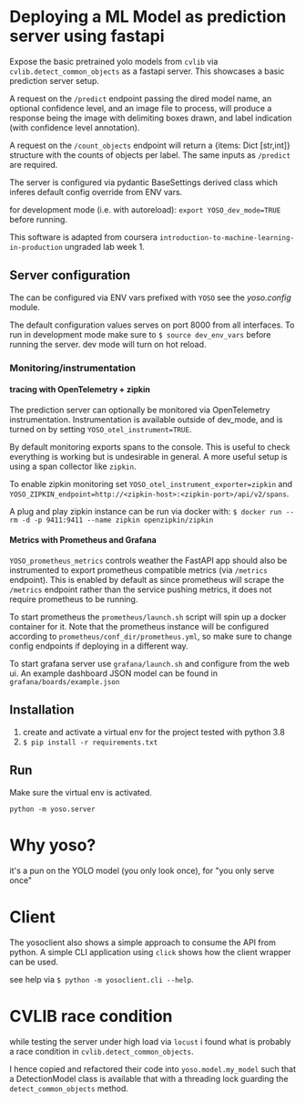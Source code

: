 # Deploying a ML Model as prediction server using fastapi

Expose the basic pretrained yolo models from `cvlib`
via `cvlib.detect_common_objects` as a fastapi server.
This showcases a basic prediction server setup.

A request on the `/predict` endpoint passing the dired model name,
an optional confidence level, and an image file to process, will
produce a response being the image with delimiting boxes drawn,
and label indication (with confidence level annotation).

A request on the `/count_objects` endpoint will return a {items: Dict [str,int]}
structure with the counts of objects per label. The same inputs as `/predict` are required.

The server is configured via pydantic BaseSettings derived class
which inferes default config override from ENV vars.

for development mode (i.e. with autoreload):
`export YOSO_dev_mode=TRUE` before running.

This software is adapted from coursera `introduction-to-machine-learning-in-production`
ungraded lab week 1.


## Server configuration

The can be configured via ENV vars prefixed with `YOSO`
see the *yoso.config* module.

The default configuration values serves on port 8000 from all interfaces.
To run in development mode make sure to `$ source dev_env_vars` before running the server.
dev mode will turn on hot reload.

### Monitoring/instrumentation

#### tracing with OpenTelemetry + zipkin
The prediction server can optionally be monitored via OpenTelemetry
instrumentation.  Instrumentation is available outside of dev_mode,
and is turned on by setting `YOSO_otel_instrument=TRUE`.

By default monitoring exports spans to the console. This is useful to
check everything is working but is undesirable in general. A more
useful setup is using a span collector like `zipkin`.

To enable zipkin monitoring set `YOSO_otel_instrument_exporter=zipkin`
and `YOSO_ZIPKIN_endpoint=http://<zipkin-host>:<zipkin-port>/api/v2/spans`.

A plug and play zipkin instance can be run via docker with:
`$ docker run --rm -d -p 9411:9411 --name zipkin openzipkin/zipkin`

#### Metrics with Prometheus and Grafana
`YOSO_prometheus_metrics` controls weather the FastAPI app should also be instrumented
to export prometheus compatible metrics (via `/metrics` endpoint).
This is enabled by default as since prometheus will scrape the `/metrics` endpoint
rather than the service pushing metrics, it does not require prometheus to be running.

To start prometheus the `prometheus/launch.sh` script will spin up a docker container for it.
Note that the prometheus instance will be configured according to `prometheus/conf_dir/prometheus.yml`,
so make sure to change config endpoints if deploying in a different way.

To start grafana server use `grafana/launch.sh` and configure from the web ui.
An example dashboard JSON model can be found in `grafana/boards/example.json`


## Installation

1. create and activate a virtual env for the project
   tested with python 3.8
2. `$ pip install -r requirements.txt`

## Run

Make sure the virtual env is activated.

`python -m yoso.server`


# Why yoso?
it's a pun on the YOLO model (you only look once), for "you only serve once"


# Client

The yosoclient also shows a simple approach to consume the API from python.
A simple CLI application using `click` shows how the client wrapper can be used.

see help via `$ python -m yosoclient.cli --help`.


# CVLIB race condition

while testing the server under high load via `locust` i found what is probably a race
condition in `cvlib.detect_common_objects`.

I hence copied and refactored their code into `yoso.model.my_model` such that a DetectionModel
class is available that with a threading lock guarding the `detect_common_objects` method.
